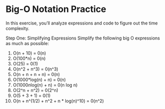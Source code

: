 # Big-O Notation Practice

In this exercise, you’ll analyze expressions and code to figure out the time complexity.

Step One: Simplifying Expressions
Simplify the following big O expressions as much as possible:

1. O(n + 10) = 0(n)
2. O(100*n) = 0(n)
3. O(25) = 0(1)
4. O(n^2 + n^3) = 0(n^3)
5. O(n + n + n + n) = 0(n)
6. O(1000*log(n) + n) = 0(n)
7. O(1000*n*log(n) + n) = 0(n log n)
8. O(2^n + n^2) = 0(2^n)
9. O(5 + 3 + 1) = 0(1)
10. O(n + n^(1/2) + n^2 + n * log(n)^10) = 0(n^2)
